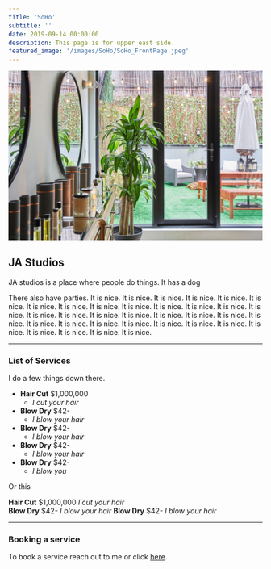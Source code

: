 ```yaml
---
title: 'SoHo'
subtitle: ''
date: 2019-09-14 00:00:00
description: This page is for upper east side.
featured_image: '/images/SoHo/SoHo_FrontPage.jpeg'
---
```


![](/images/SoHo/SoHo_FrontPage.jpeg)

## JA Studios 

JA studios is a place where people do things. It has a dog

There also have parties. It is nice. It is nice. It is nice. It is nice. It is nice. It is nice. It is nice. It is nice. It is nice. It is nice. It is nice. It is nice. It is nice. It is nice. It is nice. It is nice. It is nice. It is nice. It is nice. It is nice. It is nice. It is nice. It is nice. It is nice. It is nice. It is nice. It is nice. It is nice. It is nice. It is nice. It is nice. It is nice. It is nice. It is nice. 

---

### List of Services 

I do a few things down there. 


* **Hair Cut** $1,000,000
	*  *I cut your hair*  
* **Blow Dry** $42-
	*  *I blow your hair* 
* **Blow Dry** $42-
	*  *I blow your hair* 
* **Blow Dry** $42-
	*  *I blow your hair*  
* **Blow Dry** $42-
	*  *I blow you* 




Or this 


**Hair Cut** $1,000,000
    *I cut your hair*  
**Blow Dry** $42-
    *I blow your hair* 
**Blow Dry** $42-
   *I blow your hair* 

---

### Booking a service
To book a service reach out to me or click [here](http://lmaloy.github.io). 
